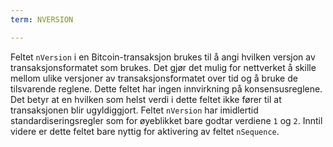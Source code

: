 ```yaml
---
term: NVERSION

---
```

Feltet `nVersion` i en Bitcoin-transaksjon brukes til å angi hvilken versjon av transaksjonsformatet som brukes. Det gjør det mulig for nettverket å skille mellom ulike versjoner av transaksjonsformatet over tid og å bruke de tilsvarende reglene. Dette feltet har ingen innvirkning på konsensusreglene. Det betyr at en hvilken som helst verdi i dette feltet ikke fører til at transaksjonen blir ugyldiggjort. Feltet `nVersion` har imidlertid standardiseringsregler som for øyeblikket bare godtar verdiene `1` og `2`. Inntil videre er dette feltet bare nyttig for aktivering av feltet `nSequence`.